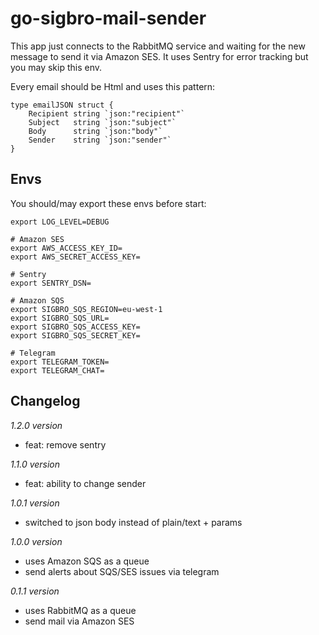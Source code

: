 # go-sigbro-mail-sender

This app just connects to the RabbitMQ service and waiting for the new message to send it via Amazon SES. It uses Sentry for error tracking but you may skip this env. 

Every email should be Html and uses this pattern:
```
type emailJSON struct {
	Recipient string `json:"recipient"`
	Subject   string `json:"subject"`
	Body      string `json:"body"`
	Sender    string `json:"sender"`
}
```

## Envs

You should/may export these envs before start:

```
export LOG_LEVEL=DEBUG

# Amazon SES
export AWS_ACCESS_KEY_ID=
export AWS_SECRET_ACCESS_KEY=

# Sentry
export SENTRY_DSN=

# Amazon SQS
export SIGBRO_SQS_REGION=eu-west-1
export SIGBRO_SQS_URL=
export SIGBRO_SQS_ACCESS_KEY=
export SIGBRO_SQS_SECRET_KEY=

# Telegram
export TELEGRAM_TOKEN=
export TELEGRAM_CHAT=

```

## Changelog
*1.2.0 version*
 - feat: remove sentry

*1.1.0 version*
 - feat: ability to change sender

*1.0.1 version*
 - switched to json body instead of plain/text + params

*1.0.0 version*
 - uses Amazon SQS as a queue
 - send alerts about SQS/SES issues via telegram

*0.1.1 version*
 - uses RabbitMQ as a queue
 - send mail via Amazon SES
